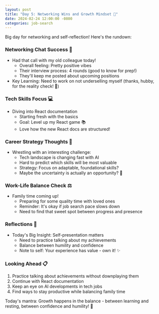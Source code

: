 ```yaml
---
layout: post
title: "Day 5: Networking Wins and Growth Mindset 🌱"
date: 2024-02-24 12:00:00 -0800
categories: job-search
---
```


Big day for networking and self-reflection! Here's the rundown:

### Networking Chat Success 🤝
* Had that call with my old colleague today!
  * Overall feeling: Pretty positive vibes
  * Their interview process: 4 rounds (good to know for prep!)
  * They'll keep me posted about upcoming positions
* Key Learning: Need to work on not underselling myself (thanks, hubby, for the reality check! 💭)

### Tech Skills Focus 💻
* Diving into React documentation
  * Starting fresh with the basics
  * Goal: Level up my React game 📚
  * Love how the new React docs are structured!

### Career Strategy Thoughts 🎯
* Wrestling with an interesting challenge:
  * Tech landscape is changing fast with AI
  * Hard to predict which skills will be most valuable
  * Strategy: Focus on adaptable, foundational skills?
  * Maybe the uncertainty is actually an opportunity? 🤔

### Work-Life Balance Check ⚖️
* Family time coming up!
  * Preparing for some quality time with loved ones
  * Reminder: It's okay if job search pace slows down
  * Need to find that sweet spot between progress and presence

### Reflections 💭
* Today's Big Insight: Self-presentation matters
  * Need to practice talking about my achievements
  * Balance between humility and confidence
  * Note to self: Your experience has value - own it! ✨

### Looking Ahead 📋
1. Practice talking about achievements without downplaying them
2. Continue with React documentation
3. Keep an eye on AI developments in tech jobs
4. Find ways to stay productive while balancing family time

Today's mantra: Growth happens in the balance - between learning and resting, between confidence and humility! 🌟

